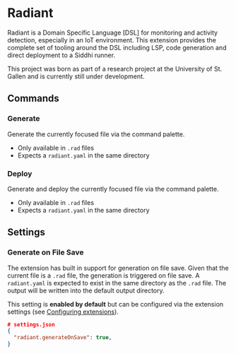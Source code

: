 # Radiant
Radiant is a Domain Specific Language [DSL] for monitoring and activity detection, especially in an IoT environment. This extension provides the complete set of tooling around the DSL including LSP, code generation and direct deployment to a Siddhi runner.

This project was born as part of a research project at the University of St. Gallen and is currently still under development.

## Commands

### Generate
Generate the currently focused file via the command palette.

- Only available in `.rad` files
- Expects a `radiant.yaml` in the same directory

### Deploy
Generate and deploy the currently focused file via the command palette.

- Only available in `.rad` files
- Expects a `radiant.yaml` in the same directory

## Settings

### Generate on File Save
The extension has built in support for generation on file save. Given that the current file is a `.rad` file, the generation is triggered on file save. A `radiant.yaml` is expected to exist in the same directory as the `.rad` file. The output will be written into the default output directory. 

This setting is **enabled by default** but can be configured via the extension settings (see [Configuring extensions](https://code.visualstudio.com/docs/editor/extension-marketplace#_configuring-extensions)).

```json
# settings.json
{
  "radiant.generateOnSave": true,
}
```
